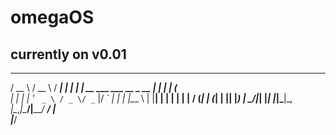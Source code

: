# omegaOS
## currently on v0.01
   ____                              ____   _____ 
  / __ \                            / __ \ / ____|
 | |  | |_ __ ___   ___  __ _  __ _| |  | | (___  
 | |  | | '_ ` _ \ / _ \/ _` |/ _` | |  | |\___ \ 
 | |__| | | | | | |  __/ (_| | (_| | |__| |____) |
  \____/|_| |_| |_|\___|\__, |\__,_|\____/|_____/ 
                         __/ |                    
                        |___/                     


